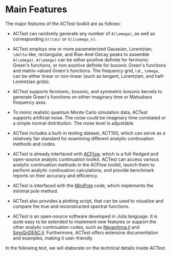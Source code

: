 # Main Features

The major features of the ACTest toolkit are as follows:

* ACTest can randomly generate any number of ``A(\omega)``, as well as corresponding ``G(\tau)`` or ``G(i\omega_n)``.

* ACTest employs one or more parameterized Gaussian, Lorentzian, ``\delta``-like, rectangular, and Rise-And-Decay peaks to assemble ``A(\omega)``. ``A(\omega)`` can be either positive definite for fermionic Green's functions, or non-positive definite for bosonic Green's functions and matrix-valued Green's functions. The frequency grid, i.e., ``\omega``, can be either linear or non-linear (such as tangent, Lorentzian, and half-Lorentzian grids).

* ACTest supports fermionic, bosonic, and symmetric bosonic kernels to generate Green's functions on either imaginary time or Matsubara frequency axes.

* To mimic realistic quantum Monte Carlo simulation data, ACTest supports artificial noise. The noise could be imaginary time correlated or a simple normal distribution. The noise level is adjustable.

* ACTest includes a built-in testing dataset, ACT100, which can serve as a relatively fair standard for examining different analytic continuation methods and codes.

* ACTest is already interfaced with [ACFlow](https://github.com/huangli712/ACFlow), which is a full-fledged and open-source analytic continuation toolkit. ACTest can access various analytic continuation methods in the ACFlow toolkit, launch them to perform analytic continuation calculations, and provide benchmark reports on their accuracy and efficiency.

* ACTest is interfaced with the [MiniPole](https://github.com/Green-Phys/MiniPole) code, which implements the minimal pole method.

* ACTest also provides a plotting script, that can be used to visualize and compare the true and reconstructed spectral functions.

* ACTest is an open-source software developed in Julia language. It is quite easy to be extended to implement new features or support the other analytic continuation codes, such as [Nevanlinna.jl](https://github.com/SpM-lab/Nevanlinna.jl) and [SmoQyDEAC.jl](https://github.com/SmoQySuite/SmoQyDEAC.jl). Furthermore, ACTest offers extensive documentation and examples, making it user-friendly.

In the following text, we will elaborate on the technical details inside ACTest.
